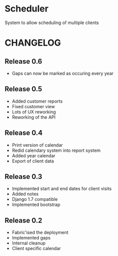 Scheduler
=========

System to allow scheduling of multiple clients

CHANGELOG
=========

Release 0.6
-----------
* Gaps can now be marked as occuring every year

Release 0.5
-----------
* Added customer reports
* Fixed customer view
* Lots of UX reworking
* Reworking of the API

Release 0.4
-----------
* Print version of calendar 
* Redid calendary system into report system
* Added year calendar
* Export of client data

Release 0.3
-----------
* Implemented start and end dates for client visits
* Added notes
* Django 1.7 compatible
* Implemented bootstrap

Release 0.2
-----------
* Fabric'ised the deployment
* Implemented gaps
* Internal cleanup
* Client specific calendar

